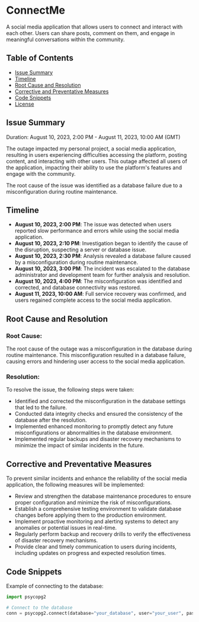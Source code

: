 # ConnectMe

A social media application that allows users to connect and interact with each other. Users can share posts, comment on them, and engage in meaningful conversations within the community.

## Table of Contents

- [Issue Summary](#issue-summary)
- [Timeline](#timeline)
- [Root Cause and Resolution](#root-cause-and-resolution)
- [Corrective and Preventative Measures](#corrective-and-preventative-measures)
- [Code Snippets](#code-snippets)
- [License](#license)

## Issue Summary

Duration: August 10, 2023, 2:00 PM - August 11, 2023, 10:00 AM (GMT)

The outage impacted my personal project, a social media application, resulting in users experiencing difficulties accessing the platform, posting content, and interacting with other users. This outage affected all users of the application, impacting their ability to use the platform's features and engage with the community.

The root cause of the issue was identified as a database failure due to a misconfiguration during routine maintenance.

## Timeline

- **August 10, 2023, 2:00 PM**: The issue was detected when users reported slow performance and errors while using the social media application.
- **August 10, 2023, 2:10 PM**: Investigation began to identify the cause of the disruption, suspecting a server or database issue.
- **August 10, 2023, 2:30 PM**: Analysis revealed a database failure caused by a misconfiguration during routine maintenance.
- **August 10, 2023, 3:00 PM**: The incident was escalated to the database administrator and development team for further analysis and resolution.
- **August 10, 2023, 4:00 PM**: The misconfiguration was identified and corrected, and database connectivity was restored.
- **August 11, 2023, 10:00 AM**: Full service recovery was confirmed, and users regained complete access to the social media application.

## Root Cause and Resolution

### Root Cause:
The root cause of the outage was a misconfiguration in the database during routine maintenance. This misconfiguration resulted in a database failure, causing errors and hindering user access to the social media application.

### Resolution:
To resolve the issue, the following steps were taken:
- Identified and corrected the misconfiguration in the database settings that led to the failure.
- Conducted data integrity checks and ensured the consistency of the database after the resolution.
- Implemented enhanced monitoring to promptly detect any future misconfigurations or abnormalities in the database environment.
- Implemented regular backups and disaster recovery mechanisms to minimize the impact of similar incidents in the future.

## Corrective and Preventative Measures

To prevent similar incidents and enhance the reliability of the social media application, the following measures will be implemented:

- Review and strengthen the database maintenance procedures to ensure proper configuration and minimize the risk of misconfigurations.
- Establish a comprehensive testing environment to validate database changes before applying them to the production environment.
- Implement proactive monitoring and alerting systems to detect any anomalies or potential issues in real-time.
- Regularly perform backup and recovery drills to verify the effectiveness of disaster recovery mechanisms.
- Provide clear and timely communication to users during incidents, including updates on progress and expected resolution times.

## Code Snippets

Example of connecting to the database:

```python
import psycopg2

# Connect to the database
conn = psycopg2.connect(database="your_database", user="your_user", password="your_password", host="your_host", port="your_port")
